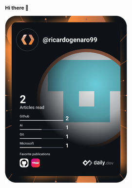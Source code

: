 ### Hi there 👋

<a href="https://app.daily.dev/DailyDevTips"><img src="https://github.com/ricardogenaro99/ricardogenaro99/blob/master/devcard.svg" width="400" alt="Ricardo Genaro's Dev Card"/></a>

<!--
**ricardogenaro99/ricardogenaro99** is a ✨ _special_ ✨ repository because its `README.md` (this file) appears on your GitHub profile.

Here are some ideas to get you started:

- 🔭 I’m currently working on ...
- 🌱 I’m currently learning ...
- 👯 I’m looking to collaborate on ...
- 🤔 I’m looking for help with ...
- 💬 Ask me about ...
- 📫 How to reach me: ...
- 😄 Pronouns: ...
- ⚡ Fun fact: ...
-->
